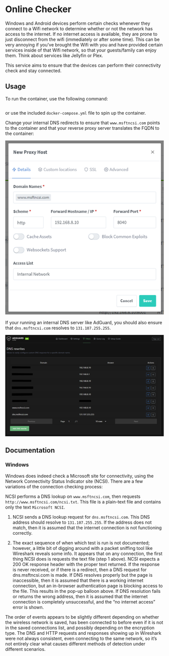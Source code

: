 # Online Checker

Windows and Android devices perform certain checks whenever they connect to a Wifi network to determine whether or not the network has access to the internet. If no internet access is available, they are prone to just disconnect from the wifi (immediately or after some time). This can be very annoying if you've brought the Wifi with you and have provided certain services inside of that Wifi network, so that your guests/family can enjoy them. Think about services like Jellyfin or Plex.

This service aims to ensure that the devices can perform their connectivity check and stay connected.

## Usage

To run the container, use the following command:

``` bash

```

or use the included `docker-compose.yml` file to spin up the container.

Change your internal DNS redirects to ensure that `www.msftncsi.com` points to the container and that your reverse proxy server translates the FQDN to the container:

![Proxy Manager configuration](docs/proxy-manager-configuration.png)

If your running an internal DNS server like AdGuard, you should also ensure that `dns.msftncsi.com` resolves to `131.107.255.255`.

![DNS Configuration](docs/dns-configuration.png)

## Documentation

### Windows

Windows does indeed check a Microsoft site for connectivity, using the Network Connectivity Status Indicator site (NCSI). There are a few variations of the connection checking process:

NCSI performs a DNS lookup on `www.msftncsi.com`, then requests `http://www.msftncsi.com/ncsi.txt`. This file is a plain-text file and contains only the text `Microsoft NCSI`.

1. NCSI sends a DNS lookup request for `dns.msftncsi.com`. This DNS address should resolve to `131.107.255.255`. If the address does not match, then it is assumed that the internet connection is not functioning correctly.

2. The exact sequence of when which test is run is not documented; however, a little bit of digging around with a packet sniffing tool like Wireshark reveals some info. It appears that on any connection, the first thing NCSI does is requests the text file (step 1 above). NCSI expects a 200 OK response header with the proper text returned. If the response is never received, or if there is a redirect, then a DNS request for dns.msftncsi.com is made. If DNS resolves properly but the page is inaccessible, then it is assumed that there is a working internet connection, but an in-browser authentication page is blocking access to the file. This results in the pop-up balloon above. If DNS resolution fails or returns the wrong address, then it is assumed that the internet connection is completely unsuccessful, and the “no internet access” error is shown.

The order of events appears to be slightly different depending on whether the wireless network is saved, has been connected to before even if it is not in the saved connections list, and possibly depending on the encryption type. The DNS and HTTP requests and responses showing up in Wireshark were not always consistent, even connecting to the same network, so it’s not entirely clear what causes different methods of detection under different scenarios.